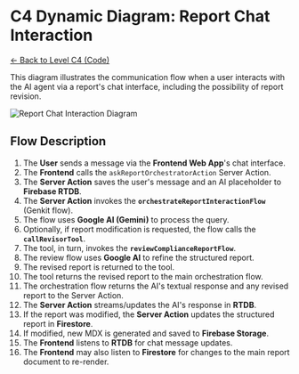 # C4 Dynamic Diagram: Report Chat Interaction

[<- Back to Level C4 (Code)](./index.md)

This diagram illustrates the communication flow when a user interacts with the AI agent via a report's chat interface, including the possibility of report revision.

![Report Chat Interaction Diagram](http://www.plantuml.com/plantuml/proxy?cache=no&src=https://raw.githubusercontent.com/YOUR_GITHUB_USERNAME/YOUR_GITHUB_REPO_NAME/main/docs/plantuml/c4-dynamic-report-chat.iuml)

## Flow Description

1.  The **User** sends a message via the **Frontend Web App**'s chat interface.
2.  The **Frontend** calls the `askReportOrchestratorAction` Server Action.
3.  The **Server Action** saves the user's message and an AI placeholder to **Firebase RTDB**.
4.  The **Server Action** invokes the **`orchestrateReportInteractionFlow`** (Genkit flow).
5.  The flow uses **Google AI (Gemini)** to process the query.
6.  Optionally, if report modification is requested, the flow calls the **`callRevisorTool`**.
7.  The tool, in turn, invokes the **`reviewComplianceReportFlow`**.
8.  The review flow uses **Google AI** to refine the structured report.
9.  The revised report is returned to the tool.
10. The tool returns the revised report to the main orchestration flow.
11. The orchestration flow returns the AI's textual response and any revised report to the Server Action.
12. The **Server Action** streams/updates the AI's response in **RTDB**.
13. If the report was modified, the **Server Action** updates the structured report in **Firestore**.
14. If modified, new MDX is generated and saved to **Firebase Storage**.
15. The **Frontend** listens to **RTDB** for chat message updates.
16. The **Frontend** may also listen to **Firestore** for changes to the main report document to re-render.
